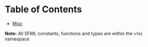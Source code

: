 # Table of Contents
* [Misc](https://github.com/Caleb-o/nelua-sfml/blob/main/docs/misc.md)

**Note:** All SFML constants, functions and types are within the `sfml` namespace
